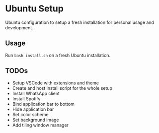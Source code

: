 # Ubuntu Setup

Ubuntu configuration to setup a fresh installation for personal usage and development.

## Usage

Run `bash install.sh` on a fresh Ubuntu installation.

## TODOs
- Setup VSCode with extensions and theme
- Create and host install script for the whole setup
- Install WhatsApp client
- Install Spotify
- Bind application bar to bottom
- Hide application bar
- Set color scheme
- Set background image
- Add tiling window manager